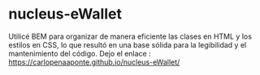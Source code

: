 # nucleus-eWallet
 Utilicé BEM para organizar de manera eficiente las clases en HTML y los estilos en CSS, lo que resultó en una base sólida para la legibilidad y el mantenimiento del código.
Dejo el enlace : https://carlopenaaponte.github.io/nucleus-eWallet/
